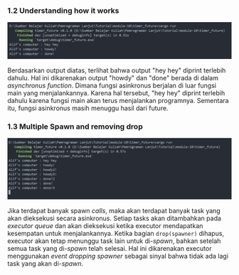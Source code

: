 ### 1.2 Understanding how it works

![alt text](1-2.png)

Berdasarkan output diatas, terlihat bahwa output "hey hey" diprint terlebih dahulu. Hal ini dikarenakan output "howdy" dan "done" berada di dalam *asynchronus function*. Dimana fungsi asinkronus berjalan di luar fungsi main yang menjalankannya. Karena hal tersebut, "hey hey" diprint terlebih dahulu karena fungsi main akan terus menjalankan programnya. Sementara itu, fungsi asinkronus masih menuggu hasil dari future.

### 1.3 Multiple Spawn and removing drop

![alt text](1-3.png)

Jika terdapat banyak spawn *calls*, maka akan terdapat banyak task yang akan dieksekusi secara asinkronus. Setiap tasks akan ditambahkan pada *executor* *queue* dan akan dieksekusi ketika executor mendapatkan kesempatan untuk menjalankannya. Ketika bagian `drop(spawner)` dihapus, executor akan tetap menunggu task lain untuk di-*spawn*, bahkan setelah semua task yang di-*spawn* telah selesai. Hal ini dikarenakan executor menggunakan *event* *dropping spawner* sebagai sinyal bahwa tidak ada lagi task yang akan di-*spawn*.